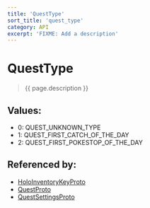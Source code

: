 ```yaml
---
title: 'QuestType'
sort_title: 'quest_type'
category: API
excerpt: 'FIXME: Add a description'
---
```


[comment]: <> (THIS PART IS GENERATED - AKA DON'T EDIT THIS PART MANUALLY)

# QuestType

> {{ page.description }}

## Values:

- 0: QUEST_UNKNOWN_TYPE
- 1: QUEST_FIRST_CATCH_OF_THE_DAY
- 2: QUEST_FIRST_POKESTOP_OF_THE_DAY

## Referenced by:

- [HoloInventoryKeyProto](../../messages/HoloInventoryKeyProto/)
- [QuestProto](../../messages/QuestProto/)
- [QuestSettingsProto](../../messages/QuestSettingsProto/)

[comment]: <> (YOU CAN EDIT AFTER THIS)
